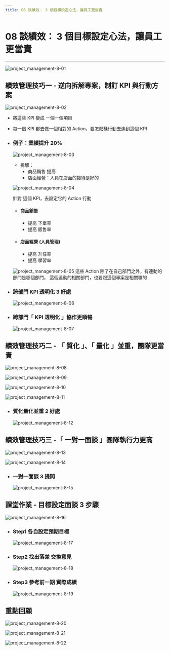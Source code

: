 ```yaml
---
title: 08 談績效： 3 個目標設定心法，讓員工更當責
---
```

 
# 08 談績效： 3 個目標設定心法，讓員工更當責
---

![project_management-8-01](/docFubon/project_management/project_management-8-01.png)

## 績效管理技巧一 - 逆向拆解專案，制訂 KPI 與行動方案
  ![project_management-8-02](/docFubon/project_management/project_management-8-02.png)

  - 將這些 KPI 變成 一個一個項目
  - 每一個 KPI 都去做一個相對的 Action，要怎麼樣行動去達到這個 KPI

  - ### 例子：業績提升 20%
    ![project_management-8-03](/docFubon/project_management/project_management-8-03.png)
    - 拆解：
        - 商品銷售 提高
        - 店面經營：人員在店面的接待是好的
    
    ![project_management-8-04](/docFubon/project_management/project_management-8-04.png)

    針對 這個 KPI，去設定它的 Action 行動

    - #### 商品銷售
      - 提高 下單率
      - 提高 販售率

    - #### 店面經營 (人員管理)
      - 提高 升任率
      - 提高 學習率

    ![project_management-8-05](/docFubon/project_management/project_management-8-05.png)
      這些 Action 除了在自己部門之外，有連動的部門是哪個部門，
      這個連動的相關部門，也要跟這個專案是相關聯的

  - ### 跨部門 KPI 透明化 3 好處
    ![project_management-8-06](/docFubon/project_management/project_management-8-06.png)

  - ### 跨部門「 KPI 透明化 」協作更順暢
    ![project_management-8-07](/docFubon/project_management/project_management-8-07.png)

## 績效管理技巧二 - 「 質化 」、「 量化 」並重，團隊更當責
  ![project_management-8-08](/docFubon/project_management/project_management-8-08.png)

  ![project_management-8-09](/docFubon/project_management/project_management-8-09.png)

  ![project_management-8-10](/docFubon/project_management/project_management-8-10.png)

  ![project_management-8-11](/docFubon/project_management/project_management-8-11.png)

  - ### 質化量化並重 2 好處
    ![project_management-8-12](/docFubon/project_management/project_management-8-12.png)

## 績效管理技巧三 -「 一對一面談 」團隊執行力更高
  ![project_management-8-13](/docFubon/project_management/project_management-8-13.png)

  ![project_management-8-14](/docFubon/project_management/project_management-8-14.png)

  - ### 一對一面談 3 提問
    ![project_management-8-15](/docFubon/project_management/project_management-8-15.png)

## 課堂作業 - 目標設定面談 3 步驟
  ![project_management-8-16](/docFubon/project_management/project_management-8-16.png)

  - ### Step1 各自設定預期目標
    ![project_management-8-17](/docFubon/project_management/project_management-8-17.png)

  - ### Step2 找出落差 交換意見
    ![project_management-8-18](/docFubon/project_management/project_management-8-18.png)

  - ### Step3 參考前一期 實際成績
    ![project_management-8-19](/docFubon/project_management/project_management-8-19.png)

## 重點回顧
  ![project_management-8-20](/docFubon/project_management/project_management-8-20.png)

  ![project_management-8-21](/docFubon/project_management/project_management-8-21.png)

  ![project_management-8-22](/docFubon/project_management/project_management-8-22.png)